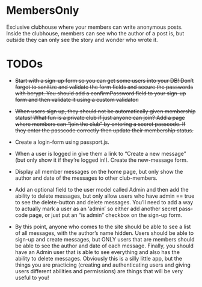 # MembersOnly

Exclusive clubhouse where your members can write anonymous posts. Inside the clubhouse, members can see who the author of a post is, but outside they can only see the story and wonder who wrote it.

# TODOs

* ~~Start with a sign-up form so you can get some users into your DB! Don’t forget to sanitize and validate the form fields and secure the passwords with bcrypt. You should add a confirmPassword field to your sign-up form and then validate it using a custom validator.~~

* ~~When users sign up, they should not be automatically given membership status! What fun is a private club if just anyone can join? Add a page where members can “join the club” by entering a secret passcode. If they enter the passcode correctly then update their membership status.~~

* Create a login-form using passport.js.

* When a user is logged in give them a link to “Create a new message” (but only show it if they’re logged in!). Create the new-message form.

* Display all member messages on the home page, but only show the author and date of the messages to other club-members.

* Add an optional field to the user model called Admin and then add the ability to delete messages, but only allow users who have admin == true to see the delete-button and delete messages. You’ll need to add a way to actually mark a user as an ‘admin’ so either add another secret pass-code page, or just put an “is admin” checkbox on the sign-up form.

* By this point, anyone who comes to the site should be able to see a list of all messages, with the author’s name hidden. Users should be able to sign-up and create messages, but ONLY users that are members should be able to see the author and date of each message. Finally, you should have an Admin user that is able to see everything and also has the ability to delete messages. Obviously this is a silly little app, but the things you are practicing (creating and authenticating users and giving users different abilities and permissions) are things that will be very useful to you!
